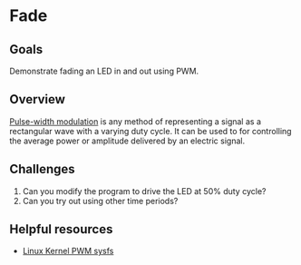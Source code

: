 # Fade

## Goals

Demonstrate fading an LED in and out using PWM.

## Overview

[Pulse-width modulation](https://en.wikipedia.org/wiki/Pulse-width_modulation) is any method of representing a signal as a rectangular wave with a varying duty cycle. It can be used to for controlling the average power or amplitude delivered by an electric signal.

## Challenges

1. Can you modify the program to drive the LED at 50% duty cycle?
2. Can you try out using other time periods?

## Helpful resources

- [Linux Kernel PWM sysfs](https://docs.kernel.org/driver-api/pwm.html#using-pwms-with-the-sysfs-interface)
